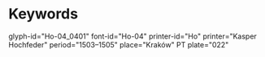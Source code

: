 # Keywords
glyph-id="Ho-04_0401"
font-id="Ho-04"
printer-id="Ho"
printer="Kasper Hochfeder"
period="1503–1505"
place="Kraków"
PT plate="022"
